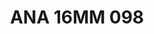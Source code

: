 ---
title: ANA 16MM 098
date: 
draft: false

# descripcion
description : Anillo de plata 925 y nácar. Modelo blanco y negro

materials: Plata 925

color: 

dimensions: 16mm diámetro

code: 05-29-1364

type: "Anillos"

categories: []

price: $9.070,00

price_eftvo: $7.710,00

# Images
# first image will be shown in the product page
images:
  # - image: "images/path_to_image"
  # La ubicacion de las imagenes es imagenes/Anillos/Anillos.Nácar/05-29-1364-ana-16mm-098
  - image: "./images/anillos/nácar/05-29-1364-ana-16mm-098.jpg"
---